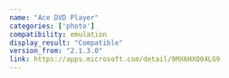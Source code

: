 ```yaml
---
name: "Ace DVD Player"
categories: ['photo']
compatibility: emulation
display_result: "Compatible"
version_from: "2.1.3.0"
link: https://apps.microsoft.com/detail/9MX6HXQ04LG9
---
```

